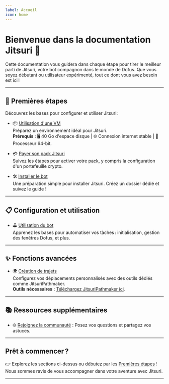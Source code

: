 ```yaml
---
label: Accueil
icon: home
---
```


# Bienvenue dans la documentation Jitsuri 🐾

Cette documentation vous guidera dans chaque étape pour tirer le meilleur parti de Jitsuri, votre bot compagnon dans le monde de Dofus. Que vous soyez débutant ou utilisateur expérimenté, tout ce dont vous avez besoin est ici !

---

## 🚀 Premières étapes

Découvrez les bases pour configurer et utiliser Jitsuri :

- 📦 [Utilisation d'une VM](Autres/vm.md)  
  Préparez un environnement idéal pour Jitsuri.  
  **Prérequis** : 🖥️ 40 Go d'espace disque | 🌐 Connexion internet stable | 🔧 Processeur 64-bit.

- 💳 [Payer son pack Jitsuri](Autres/payment.md)  
  Suivez les étapes pour activer votre pack, y compris la configuration d'un portefeuille crypto.

- 🛠️ [Installer le bot](Installation/install.md)  
  Une préparation simple pour installer Jitsuri. Créez un dossier dédié et suivez le guide !

---

## 📋 Configuration et utilisation

- 🕹️ [Utilisation du bot](Utilisation/usage.md)  
  Apprenez les bases pour automatiser vos tâches : initialisation, gestion des fenêtres Dofus, et plus.

---

## ✨ Fonctions avancées

- 🌍 [Création de trajets](Trajets/basic/tools.md)  
  Configurez vos déplacements personnalisés avec des outils dédiés comme JitsuriPathmaker.  
  **Outils nécessaires** : [Téléchargez JitsuriPathmaker ici](https://files.jitsuri.xyz/api/public/dl/TOhBcgV3/utilitaires/JitsuriPathmaker.rar).

---

## 📚 Ressources supplémentaires

- 🌐 [Rejoignez la communauté](https://discord.gg/jitsuri) : Posez vos questions et partagez vos astuces.

---

## Prêt à commencer ?

👉 Explorez les sections ci-dessus ou débutez par les [Premières étapes](Autres/vm.md) ! Nous sommes ravis de vous accompagner dans votre aventure avec Jitsuri.

---
